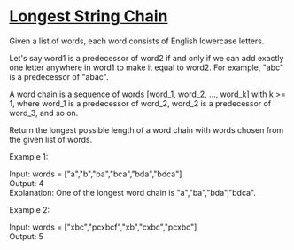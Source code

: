 # [Longest String Chain](https://leetcode.com/problems/longest-string-chain/)

Given a list of words, each word consists of English lowercase letters.  

Let's say word1 is a predecessor of word2 if and only if we can add exactly one letter anywhere in word1 to make it equal to word2. For example, "abc" is a predecessor of "abac".  

A word chain is a sequence of words [word_1, word_2, ..., word_k] with k >= 1, where word_1 is a predecessor of word_2, word_2 is a predecessor of word_3, and so on.  

Return the longest possible length of a word chain with words chosen from the given list of words.  

Example 1:  

Input: words = ["a","b","ba","bca","bda","bdca"]  
Output: 4  
Explanation: One of the longest word chain is "a","ba","bda","bdca".  

Example 2:  

Input: words = ["xbc","pcxbcf","xb","cxbc","pcxbc"]  
Output: 5  